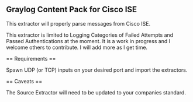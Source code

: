 ## Graylog Content Pack for Cisco ISE

This extractor will properly parse messages from Cisco ISE.

This extractor is limited to Logging Categories of Failed Attempts and Passed Authentications at the moment. It is a work in progress and I welcome others to contribute. I will add more as I get time.

== Requirements ==

Spawn UDP (or TCP) inputs on your desired port and import the extractors.

== Caveats ==

The Source Extractor will need to be updated to your companies standard. 
